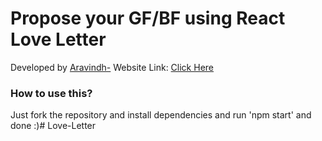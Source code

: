 # Propose your GF/BF using React Love Letter

Developed by [Aravindh-](https://www.instagram.com/mr._aravindh_/)
Website Link: [Click Here](https://react-love-letter.vercel.app)

### How to use this?
Just fork the repository and install dependencies and run 'npm start' and done :)#   L o v e - L e t t e r  
 